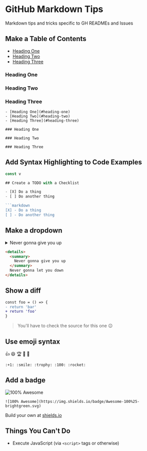 # GitHub Markdown Tips

Markdown tips and tricks specific to GH READMEs and Issues

## Make a Table of Contents

- [Heading One](#heading-one)
- [Heading Two](#heading-two)
- [Heading Three](#heading-three)

### Heading One

### Heading Two

### Heading Three

```
- [Heading One](#heading-one)
- [Heading Two](#heading-two)
- [Heading Three](#heading-three)

### Heading One

### Heading Two

### Heading Three
```

## Add Syntax Highlighting to Code Examples

```js
const v

## Create a TODO with a Checklist

- [X] Do a thing
- [ ] Do another thing

```markdown
[X] - Do a thing
[ ] - Do another thing
```

## Make a dropdown

<details>
  <summary>
    Never gonna give you up
  </summary>
  Never gonna let you down
</details>

```html
<details>
  <summary>
    Never gonna give you up
  </summary>
  Never gonna let you down
</details>
```

## Show a diff

```diff
const foo = () => {
- return 'bar'
+ return 'foo'
}
```

> You'll have to check the source for this one 😉

## Use emoji syntax

:+1: :smile: :trophy: :100: :rocket:

```
:+1: :smile: :trophy: :100: :rocket:
```

## Add a badge

![100% Awesome](https://img.shields.io/badge/Awesome-100%25-brightgreen.svg)

```
![100% Awesome](https://img.shields.io/badge/Awesome-100%25-brightgreen.svg)
```

Build your own at [shields.io](https://shields.io/#/)

## Things You Can't Do

- Execute JavaScript (via `<script>` tags or otherwise)
